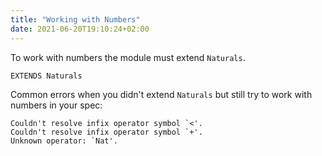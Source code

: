 ```yaml
---
title: "Working with Numbers"
date: 2021-06-20T19:10:24+02:00
---
```


To work with numbers the module must extend `Naturals`.

```
EXTENDS Naturals
```

Common errors when you didn't extend `Naturals` but still try to work with numbers in your spec:
```
Couldn't resolve infix operator symbol `<'.
Couldn't resolve infix operator symbol `+'.
Unknown operator: `Nat'.
```
